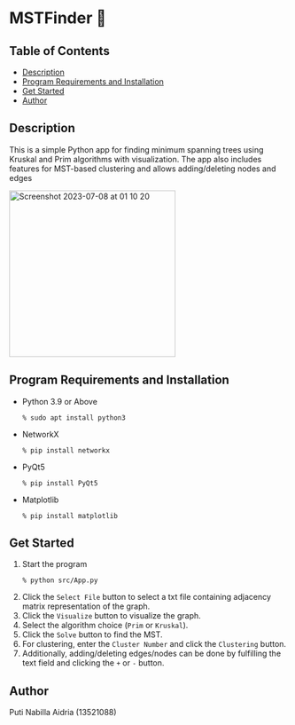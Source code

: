 # MSTFinder 🔎

## Table of Contents
- [Description](#description)
- [Program Requirements and Installation](#program-requirements-and-installation)
- [Get Started](#get-started)
- [Author](#author)

## Description
This is a simple Python app for finding minimum spanning trees using Kruskal and Prim algorithms with visualization. The app also includes features for MST-based clustering and allows adding/deleting nodes and edges

<img width="300" alt="Screenshot 2023-07-08 at 01 10 20" src="https://github.com/Putinabillaa/MSTFinder/assets/109022993/22a48d28-493d-41dd-92dc-87632924682b">

## Program Requirements and Installation
- Python 3.9 or Above
  ```
  % sudo apt install python3
  ```
- NetworkX
  ```
  % pip install networkx
  ```
- PyQt5
  ```
  % pip install PyQt5
  ```
- Matplotlib
  ```
  % pip install matplotlib
  ```

## Get Started
1. Start the program
    ```
    % python src/App.py
    ```
2. Click the ```Select File``` button to select a txt file containing adjacency matrix representation of the graph.
3. Click the ```Visualize``` button to visualize the graph.
4. Select the algorithm choice (```Prim``` or ```Kruskal```).
5. Click the ```Solve``` button to find the MST.
6. For clustering, enter the ```Cluster Number``` and click the ```Clustering``` button.
7. Additionally, adding/deleting edges/nodes can be done by fulfilling the text field and clicking the ```+``` or ```-``` button.
   
## Author
Puti Nabilla Aidria (13521088)
